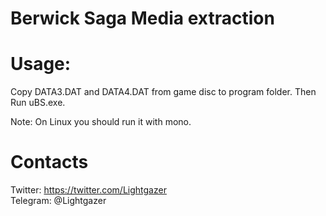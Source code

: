 # Berwick Saga Media extraction
  
# Usage:  
Copy DATA3.DAT and DATA4.DAT from game disc to program folder. Then Run uBS.exe.  
  
Note: On Linux you should run it with mono.
  
# Contacts  
Twitter: https://twitter.com/Lightgazer   
Telegram: @Lightgazer
